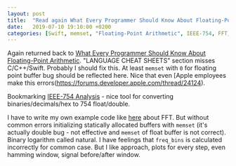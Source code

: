 ```yaml
---
layout: post
title:  "Read again What Every Programmer Should Know About Floating-Point Arithmetic; Watched IEEE-754 Analysis; Example code for FFT"
date:   2019-07-10 19:10:00 +0200
categories: [Swift, memset, "Floating-Point Arithmetic", IEEE-754, FFT, "Fast Fourier Transfer"]
---
```

Again returned back to [What Every Programmer Should Know About Floating-Point Arithmetic](https://floating-point-gui.de). "LANGUAGE CHEAT SHEETS" section misses C/C++/Swift. Probably I should fix this. At least `memset` with `0` for floating point buffer bug should be reflected here. Nice that even [Apple employees make this errors(https://forums.developer.apple.com/thread/24124).

Bookmarking [IEEE-754 Analysis](https://babbage.cs.qc.cuny.edu/IEEE-754/index.xhtml) - nice tool for converting binaries/decimals/hex to 754 float/double.

I have to write my own example code like [here](https://qiita.com/Talokay/items/5fbaa181a4c4e16dd575) about FFT. But without common errors initializing statically allocated buffers with `memset` (it's actually double bug - not effective and `memset` of float buffer is not correct). Binary logarithm called natural. I have feelings that `freq_bins` is calculated incorrectly for common case. But I like approach, plots for every step, even hamming window, signal before/after window.
